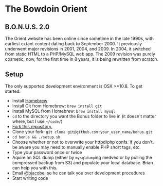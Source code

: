 # The Bowdoin Orient
## B.O.N.U.S. 2.0

The Orient website has been online since sometime in the late 1990s, with earliest extant content dating back to September 2000. It previously underwent major revisions in 2001, 2004, and 2009. In 2004, it switched from static HTML to a PHP/MySQL web app. The 2009 revision was purely cosmetic; now, for the first time in 8 years, it is being rewritten from scratch.

## Setup
The only supported development environment is OSX >=10.8. To get started:

* Install [Homebrew](http://mxcl.github.io/homebrew/)
* Install Git from Homebrew: `brew install git`
* Install MySQL from Homebrew: `brew install mysql`
* `cd` to the directory you want the Bonus folder to live in (it doesn't matter where, but I use  `~/code/`)
* [Fork this repository.](https://github.com/BowdoinOrient/bonus/fork)
* Clone your fork: `git clone git@github.com:your_user_name/bonus.git`
* `cd bonus && ./setup.sh`
* Choose whether or not to overwrite your httpd/php confs. If you don't, be aware you may need to manually enable PHP short tags, etc.
* Type your password once or twice
* Aquire an SQL dump (either by `mysqldump`ing medved or by pulling the compressed backup from S3) and populate your local database. Brian can help you with this.
* Email [@bjacobel](mailto:bjacobel@gmail.com) so he can talk you over development procedures
* Start writing code 